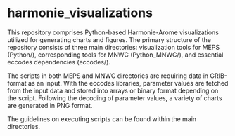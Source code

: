 # harmonie_visualizations
This repository comprises Python-based Harmonie-Arome visualizations utilized for generating charts and figures. The primary structure of the repository consists of three main directories: visualization tools for MEPS (Python/), corresponding tools for MNWC (Python_MNWC/), and essential eccodes dependencies (eccodes/). 

The scripts in both MEPS and MNWC directories are requiring data in GRIB-format as an input. With the eccodes libraries, parameter values are fetched from the input data and stored into arrays or binary format depending on the script. Following the decoding of parameter values, a variety of charts are generated in PNG format.

The guidelines on executing scripts can be found within the main directories.
